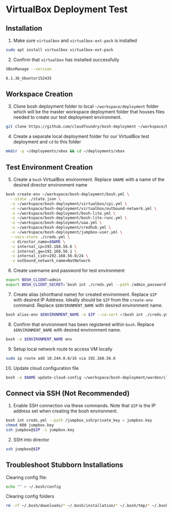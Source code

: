 # VirtualBox Deployment Test

## Installation

1. Make sure `virtualbox` and `virtualbox-ext-pack` is installed

```bash
sudo apt install virtualbox virtualbox-ext-pack
```

2. Confirm that `virtualbox` has installed successfully

```bash
VBoxManage --version

6.1.36_Ubuntur152435
```
## Workspace Creation


3. Clone bosh deployment folder to local `~/workspace/deployment` folder which will be the master workspace deployment folder that houses files needed to create our test deployment environment.

```bash
git clone https://github.com/cloudfoundry/bosh-deployment ~/workspace/bosh-deployment
```

4. Create a separate local deployment folder for our VirtualBox test deployment and `cd` to this folder
```bash
mkdir -p ~/deployments/vbox && cd ~/deployments/vbox
```
## Test Environment Creation
5. Create a `bosh` VirtualBox environment. Replace `$NAME` with a name of the desired director environment name

```bash
bosh create-env ~/workspace/bosh-deployment/bosh.yml \
  --state ./state.json \
  -o ~/workspace/bosh-deployment/virtualbox/cpi.yml \
  -o ~/workspace/bosh-deployment/virtualbox/outbound-network.yml \
  -o ~/workspace/bosh-deployment/bosh-lite.yml \
  -o ~/workspace/bosh-deployment/bosh-lite-runc.yml \
  -o ~/workspace/bosh-deployment/uaa.yml \
  -o ~/workspace/bosh-deployment/credhub.yml \
  -o ~/workspace/bosh-deployment/jumpbox-user.yml \
  --vars-store ./creds.yml \
  -v director_name=$NAME \
  -v internal_ip=192.168.56.6 \
  -v internal_gw=192.168.56.1 \
  -v internal_cidr=192.168.56.0/24 \
  -v outbound_network_name=NatNetwork
```
6. Create username and password for test environment

```bash
export BOSH_CLIENT=admin
export BOSH_CLIENT_SECRET=`bosh int ./creds.yml --path /admin_password`
```

7. Create alias (shorthand name) for created environment. Replace `$IP` with desired IP Address. Ideally should be `$IP` from the `create-env` command. Replace `$ENVIRONMENT_NAME` with desired environment name. 

```bash
bosh alias-env $ENVIRONMENT_NAME -e $IP --ca-cert <(bosh int ./creds.yml --path /director_ssl/ca)
```

8. Confirm that environment has been registered within `bosh`. Replace `$ENVIRONMENT_NAME` with desired environment name. 

```bash
bosh -e $ENVIRONMENT_NAME env
```
9. Setup local network route to access VM locally
```bash
sudo ip route add 10.244.0.0/16 via 192.168.56.6
```

10. Update cloud configuration file
```bash
bosh -e $NAME update-cloud-config ~/workspace/bosh-deployment/warden/cloud-config.yml
```


## Connect via SSH (Not Recommended)
1. Enable SSH connection via these commands. Note that `$IP` is the IP address set when creating the bosh environment. 
```bash
bosh int creds.yml --path /jumpbox_ssh/private_key > jumpbox.key
chmod 600 jumpbox.key
ssh jumpbox@$IP -i jumpbox.key
```

2. SSH into director

```bash
ssh jumpbox@$IP
```

## Troubleshoot Stubborn Installations
Clearing config file:
```bash
echo "" > ~/.bosh/config
```

Clearing config folders
```bash
rm -rf ~/.bosh/downloads/* ~/.bosh/installation/* ~/.bosh/tmp/* ~/.bosh/cache/*
```

